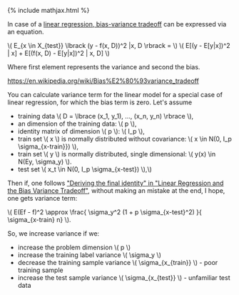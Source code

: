 {% include mathjax.html %}


In case of a [linear regression, bias-variance tradeoff](http://www.dam.brown.edu/people/geman/Homepage/Essays%20and%20ideas%20about%20neurobiology/bias-variance.pdf) can be expressed via an equation.

\\( E_{x \in X_{test}} \lbrack (y - f(x, D))^2 |x, D \rbrack = \\)
\\( E[(y - E[y|x])^2 | x] + E[(f(x, D) - E[y|x])^2 | x, D] \\)

Where first element represents the variance and second the bias.


https://en.wikipedia.org/wiki/Bias%E2%80%93variance_tradeoff












You can calculate variance term for the linear model for a special case of linear regression, for which the bias term is zero.
Let's assume

- training data \\( D = \lbrace (x_1, y_1), ..., (x_n, y_n) \rbrace \\),
- an dimension of the training data: \\( p \\),
- identity matrix of dimension \\( p \\): \\( I_p \\),
- train set \\( x \\) is normally distributed without covariance: \\( x \in N(0, I_p \sigma_{x-train}}) \\),
- train set \\( y \\) is normally distributed, single dimensional: \\( y(x) \in N(Ey, \sigma_y) \\).
- test set \\( x_t \in N(0, I_p \sigma_{x-test}) \\),\\)

Then if, one follows ["Deriving the final identity" in "Linear Regression and the  Bias Variance Tradeoff"](https://people.eecs.berkeley.edu/~jegonzal/assets/slides/linear_regression.pdf), without making an mistake at the end, I hope, one gets variance term:

\\(
E(Ef - f)^2 \approx \frac{ \sigma_y^2 (1 + p \sigma_{x-test}^2) }{ \sigma_{x-train} n}
\\).

So, we increase variance if we:
- increase the problem dimension \\( p \\)
- increase the training label variance \\( \sigma_y \\)
- decrease the training sample variance \\( \sigma_{x_{train}} \\) - poor training sample
- increase the test sample variance \\( \sigma_{x_{test}} \\) - unfamiliar test data

